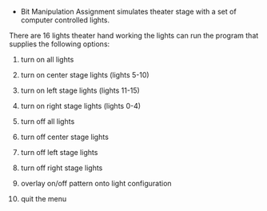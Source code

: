 * Bit Manipulation Assignment simulates theater stage with a set of computer controlled lights.

There are 16 lights theater hand working the lights can run the program that supplies the following options:

1) turn on all lights

2) turn on center stage lights (lights 5-10)

3) turn on left stage lights (lights 11-15)

4) turn on right stage lights (lights 0-4)

5) turn off all lights

6) turn off center stage lights

7) turn off left stage lights

8) turn off right stage lights

9) overlay on/off pattern onto light configuration

10) quit the menu

